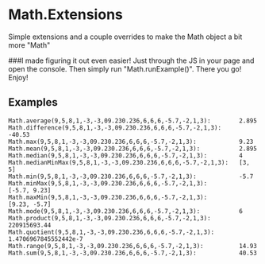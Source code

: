 # Math.Extensions
Simple extensions and a couple overrides to make the Math object a bit more "Math"

###I made figuring it out even easier!
Just through the JS in your page and open the console. Then simply run "Math.runExample()". There you go! Enjoy!

Examples
---
	Math.average(9,5,8,1,-3,-3,09.230.236,6,6,6,-5.7,-2,1,3):		 2.895
	Math.difference(9,5,8,1,-3,-3,09.230.236,6,6,6,-5.7,-2,1,3):	 -40.53
	Math.max(9,5,8,1,-3,-3,09.230.236,6,6,6,-5.7,-2,1,3):			 9.23
	Math.mean(9,5,8,1,-3,-3,09.230.236,6,6,6,-5.7,-2,1,3):			 2.895
	Math.median(9,5,8,1,-3,-3,09.230.236,6,6,6,-5.7,-2,1,3):		 4
	Math.medianMinMax(9,5,8,1,-3,-3,09.230.236,6,6,6,-5.7,-2,1,3):	 [3, 5]
	Math.min(9,5,8,1,-3,-3,09.230.236,6,6,6,-5.7,-2,1,3):			 -5.7
	Math.minMax(9,5,8,1,-3,-3,09.230.236,6,6,6,-5.7,-2,1,3):		 [-5.7, 9.23]
	Math.maxMin(9,5,8,1,-3,-3,09.230.236,6,6,6,-5.7,-2,1,3):		 [9.23, -5.7]
	Math.mode(9,5,8,1,-3,-3,09.230.236,6,6,6,-5.7,-2,1,3):			 6
	Math.product(9,5,8,1,-3,-3,09.230.236,6,6,6,-5.7,-2,1,3):		 220915693.44
	Math.quotient(9,5,8,1,-3,-3,09.230.236,6,6,6,-5.7,-2,1,3):		 1.4706967845552442e-7
	Math.range(9,5,8,1,-3,-3,09.230.236,6,6,6,-5.7,-2,1,3):			 14.93
	Math.sum(9,5,8,1,-3,-3,09.230.236,6,6,6,-5.7,-2,1,3):			 40.53
